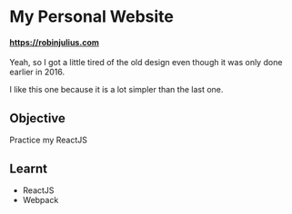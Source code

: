 # My Personal Website #
#### https://robinjulius.com ####

Yeah, so I got a little tired of the old design even though it was only done earlier in 2016.

I like this one because it is a lot simpler than the last one.

## Objective ##
Practice my ReactJS

## Learnt ##
- ReactJS
- Webpack